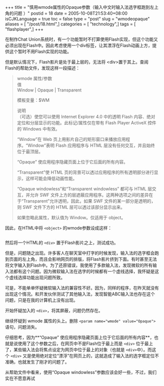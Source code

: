 +++
title = "慎用wmode属性的Opaque参数（输入中文时输入法选字框跑到左上角的问题 ）"
postid = 18
date = 2005-10-08T21:53:40+08:00
isCJKLanguage = true
toc = false
type = "post"
slug = "wmodeopaque"
aliases = [ "/post/18.html",]
categories = [ "technology",]
tags = [ "flashplayer",]
+++


在制作Chat
Union系统时，有一个功能暂时不打算使用Flash实现，但这个功能又必须出现在Flash中。因此考虑使用一个div标签，让其漂浮在Flash动画上方，提供这个暂时不用Flash实现的功能。

但是默认情况下，Flash影片是处于最上层的，无法将
\<div\>置于其上。查阅Flash的帮助文件，发现这样一段描述：<!--more-->

> wmode 属性/参数  
>  值  
>  Window | Opaque | Transparent
>
> 模板变量：\$WM
>
> 说明  
>  （可选）使您可以使用 Internet Explorer 4.0 中的透明 Flash
> 内容、绝对定位和分层显示的功能。此标记/属性仅在带有 Flash Player
> ActiveX 控件的 Windows 中有效。
>
> “Window”在 Web 页上用影片自己的矩形窗口来播放应用程序。“Window”表明
> Flash 应用程序与 HTML 层没有任何交互，并且始终位于最顶层。
>
> “Opaque” 使应用程序隐藏页面上位于它后面的所有内容。
>
> “Transparent”使 HTML
> 页的背景可以透过应用程序的所有透明部分进行显示，这样可能会降低动画性能。
>
> “Opaque windowless”和“Transparent windowless” 都可与 HTML
> 层交互，并允许 SWF
> 文件上方的层遮蔽应用程序。这两种选项之间的差异在于“Transparent”允许透明，因此，如果
> SWF 文件的某一部分是透明的，则 SWF 文件下方的 HTML
> 层可以透过该部分显示出来。
>
> 如果忽略此属性，默认值为 Window。仅适用于 object。

因此，在HTML中将 `<object>` 的wmode参数设成这样：

``` {lang="HTML"}
```

然后将一个HTML的 `<div>` 置于Flash影片之上，测试成功。

但是，问题随之出现。许多客人在聊天室中打字的时候发现，输入法的选字框会跑到页面的左上角，而且会影响网页的排版，将Flash影片挤到下面。有时甚至无法将文字输入到Flash中。为了还原错误，我使用了多款输入法，发现微软的所有输入法都有这个问题。因为微软输入法在选字的时候都有一个虚线选择，我怀疑是这个虚线选择功能出现问题所致。

可是，不能单单怀疑微软输入法的兼容性不好。因为，同样的程序，在昨天就没有出现这个情况。和开发伙伴测试了其他输入法，发现智能ABC输入法也存在这个问题，只是在我的计算机上没有出现。

开始怀疑加入的 `<div>`，将其屏蔽，问题仍然存在。

继续怀疑到 wmode 属性的头上。删除 `<param name="wmode" value="Opaque">`
语句，问题消失。

仔细思考，因为**“Opaque”
使应用程序隐藏页面上位于它后面的所有内容**，也就是说使用了这个参数之后，在网页中不是Flash位于最上而是
`<div>` 位于最上了，某些输入法会将焦点设定为网页中位于最上的对象（也就是
`<div>`中）。而这个 `<div>`
又是使用绝对定位“漂浮”在网页上的，这就造成了输入法的选字框定位不准确，也就发生了刚才的问题了。

从帮助文件中看来，使用“Opaque
windowless”参数应该会好一些，不过，我们实在不愿意再试

